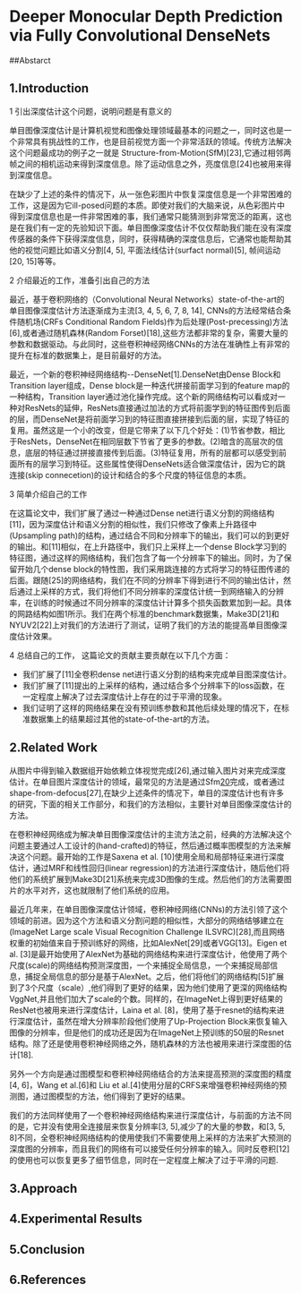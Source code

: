 # Deeper Monocular Depth Prediction via Fully Convolutional DenseNets

##Abstarct

## 1.Introduction

1 引出深度估计这个问题，说明问题是有意义的

单目图像深度估计是计算机视觉和图像处理领域最基本的问题之一，同时这也是一个非常具有挑战性的工作，也是目前视觉方面一个非常活跃的领域。传统方法解决这个问题最成功的例子之一就是 Structure-from-Motion(SfM)[23],它通过相邻两帧之间的相机运动来得到深度信息。除了运动信息之外，亮度信息[24]也被用来得到深度信息。

在缺少了上述的条件的情况下，从一张色彩图片中恢复深度信息是一个非常困难的工作，这是因为它ill-posed问题的本质。即使对我们的大脑来说，从色彩图片中得到深度信息也是一件非常困难的事，我们通常只能猜测到非常宽泛的距离，这也是在我们有一定的先验知识下面。单目图像深度估计不仅仅帮助我们能在没有深度传感器的条件下获得深度信息，同时，获得精确的深度信息后，它通常也能帮助其他的视觉问题比如语义分割[4, 5], 平面法线估计(surfact normal)[5], 帧间运动[20, 15]等等。

2 介绍最近的工作，准备引出自己的方法

最近，基于卷积网络的（Convolutional Neural Networks）state-of-the-art的单目图像深度估计方法逐渐成为主流[3, 4, 5, 6, 7, 8, 14],
CNNs的方法经常结合条件随机场(CRFs Conditional Random Fields)作为后处理(Post-precessing)方法[6],或者通过随机森林(Random Forset)[18],这些方法都非常的复杂，需要大量的参数和数据驱动。与此同时，这些卷积神经网络CNNs的方法在准确性上有非常的提升在标准的数据集上，是目前最好的方法。

最近，一个新的卷积神经网络结构--DenseNet[1].DenseNet由Dense Block和Transition layer组成，Dense block是一种迭代拼接前面学习到的feature map的一种结构，Transition layer通过池化操作完成。这个新的网络结构可以看成对一种对ResNets的延伸，ResNets直接通过加法的方式将前面学到的特征图传到后面的层，而DenseNet是将前面学习到的特征图直接拼接到后面的层，实现了特征的复用。虽然这是一个小的改变，但是它带来了以下几个好处：(1)节省参数，相比于ResNets，DenseNet在相同层数下节省了更多的参数。(2)暗含的高层次的信息，底层的特征通过拼接直接传到后面。(3)特征复用，所有的层都可以感受到前面所有的层学习到特征。这些属性使得DenseNets适合做深度估计，因为它的跳连接(skip connecetion)的设计和结合的多个尺度的特征信息的本质。



3 简单介绍自己的工作

在这篇论文中，我们扩展了通过一种通过Dense net进行语义分割的网络结构[11]，因为深度估计和语义分割的相似性，我们只修改了像素上升路径中(Upsampling path)的结构，通过结合不同和分辨率下的输出，我们可以的到更好的输出。和[11]相似，在上升路径中，我们只上采样上一个dense Block学习到的特征图，通过这样的网络结构，我们包含了每一个分辨率下的输出。同时，为了保留开始几个dense block的特性图，我们采用跳连接的方式将学习的特征图传递的后面。跟随[25]的网络结构，我们在不同的分辨率下得到进行不同的输出估计，然后通过上采样的方式，我们将他们不同分辨率的深度估计统一到网络输入的分辨率，在训练的时候通过不同分辨率的深度估计计算多个损失函数累加到一起。具体的网路结构如图1所示。我们在两个标准的benchmark数据集，Make3D[21]和NYUV2[22]上对我们的方法进行了测试，证明了我们的方法的能提高单目图像深度估计效果。


4 总结自己的工作， 
这篇论文的贡献主要贡献在以下几个方面：

* 我们扩展了[11]全卷积dense net进行语义分割的结构来完成单目图深度估计。
* 我们扩展了[11]提出的上采样的结构，通过结合多个分辨率下的loss函数，在一定程度上解决了过去深度估计上存在的过于平滑的现象。
* 我们证明了这样的网络结果在没有预训练参数和其他后续处理的情况下，在标准数据集上的结果超过其他的state-of-the-art的方法。

## 2.Related Work

从图片中得到输入数据组开始依赖立体视觉完成[26],通过输入图片对来完成深度估计。在单目图片深度估计的领域，最常见的方法是通过Sfm[20](Structure-from-motion)完成，或者通过shape-from-defocus[27],在缺少上述条件的情况下，单目的深度估计也有许多的研究，下面的相关工作部分，和我们的方法相似，主要针对单目图像深度估计的方法。

在卷积神经网络成为解决单目图像深度估计的主流方法之前，经典的方法解决这个问题主要通过人工设计的(hand-crafted)的特征，然后通过概率图模型的方法来解决这个问题。最开始的工作是Saxena et al. [10]使用全局和局部特征来进行深度估计，通过MRF和线性回归(linear regression)的方法进行深度估计，随后他们将他们的系统扩展到Make3D[21]系统来完成3D图像的生成。然后他们的方法需要图片的水平对齐，这也就限制了他们系统的应用。

最近几年来，在单目图像深度估计领域，卷积神经网络(CNNs)的方法引领了这个领域的前进。因为这个方法和语义分割问题的相似性，大部分的网络结够建立在(ImageNet Large scale Visual Recognition Challenge ILSVRC)[28],而且网络权重的初始值来自于预训练好的网络，比如AlexNet[29]或者VGG[13]。Eigen et al. [3]是最开始使用了AlexNet为基础的网络结构来进行深度估计，他使用了两个尺度(scale)的网络结构预测深度图，一个来捕捉全局信息，一个来捕捉局部信息，捕捉全局信息的部分是基于AlexNet。之后，他们将他们的网络结构[5]扩展到了3个尺度（scale）,他们得到了更好的结果，因为他们使用了更深的网络结构VggNet,并且他们加大了scale的个数。同样的，在ImageNet上得到更好结果的ResNet也被用来进行深度估计，Laina et al. [8]，使用了基于resnet的结构来进行深度估计，虽然在增大分辨率阶段他们使用了Up-Projection Block来恢复输入图像的分辨率，但是他们的成功还是因为在ImageNet上预训练的50层的Resnet结构。除了还是使用卷积神经网络之外，随机森林的方法也被用来进行深度图的估计[18].

另外一个方向是通过图模型和卷积神经网络结合的方法来提高预测的深度图的精度[4, 6]，Wang et al.[6]和 Liu et al.[4]使用分层的CRFS来增强卷积神经网络的预测图，通过图模型的方法，他们得到了更好的结果。

我们的方法同样使用了一个卷积神经网络结构来进行深度估计，与前面的方法不同的是，它并没有使用全连接层来恢复分辨率[3, 5],减少了的大量的参数，和[3, 5, 8]不同，全卷积神经网络结构的使用使我们不需要使用上采样的方法来扩大预测的深度图的分辨率，而且我们的网络有可以接受任何分辨率的输入。同时反卷积[12]的使用也可以恢复更多了细节信息，同时在一定程度上解决了过于平滑的问题.

## 3.Approach

## 4.Experimental Results

## 5.Conclusion

## 6.References